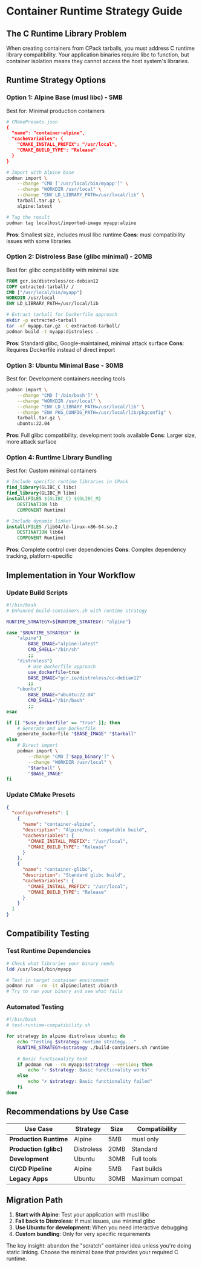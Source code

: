 # Container Runtime Strategy Guide

## The C Runtime Library Problem

When creating containers from CPack tarballs, you must address C runtime library compatibility. Your application binaries require libc to function, but container isolation means they cannot access the host system's libraries.

## Runtime Strategy Options

### Option 1: Alpine Base (musl libc) - **5MB**
Best for: Minimal production containers

```cmake
# CMakePresets.json
{
  "name": "container-alpine",
  "cacheVariables": {
    "CMAKE_INSTALL_PREFIX": "/usr/local",
    "CMAKE_BUILD_TYPE": "Release"
  }
}
```

```bash
# Import with Alpine base
podman import \
    --change "CMD ['/usr/local/bin/myapp']" \
    --change "WORKDIR /usr/local" \
    --change "ENV LD_LIBRARY_PATH=/usr/local/lib" \
    tarball.tar.gz \
    alpine:latest

# Tag the result
podman tag localhost/imported-image myapp:alpine
```

**Pros**: Smallest size, includes musl libc runtime
**Cons**: musl compatibility issues with some libraries

### Option 2: Distroless Base (glibc minimal) - **20MB**
Best for: glibc compatibility with minimal size

```dockerfile
FROM gcr.io/distroless/cc-debian12
COPY extracted-tarball/ /
CMD ["/usr/local/bin/myapp"]
WORKDIR /usr/local
ENV LD_LIBRARY_PATH=/usr/local/lib
```

```bash
# Extract tarball for Dockerfile approach
mkdir -p extracted-tarball
tar -xf myapp.tar.gz -C extracted-tarball/
podman build -t myapp:distroless .
```

**Pros**: Standard glibc, Google-maintained, minimal attack surface
**Cons**: Requires Dockerfile instead of direct import

### Option 3: Ubuntu Minimal Base - **30MB**
Best for: Development containers needing tools

```bash
podman import \
    --change "CMD ['/bin/bash']" \
    --change "WORKDIR /usr/local" \
    --change "ENV LD_LIBRARY_PATH=/usr/local/lib" \
    --change "ENV PKG_CONFIG_PATH=/usr/local/lib/pkgconfig" \
    tarball.tar.gz \
    ubuntu:22.04
```

**Pros**: Full glibc compatibility, development tools available
**Cons**: Larger size, more attack surface

### Option 4: Runtime Library Bundling
Best for: Custom minimal containers

```cmake
# Include specific runtime libraries in CPack
find_library(GLIBC_C libc)
find_library(GLIBC_M libm)
install(FILES ${GLIBC_C} ${GLIBC_M} 
    DESTINATION lib 
    COMPONENT Runtime)

# Include dynamic linker
install(FILES /lib64/ld-linux-x86-64.so.2 
    DESTINATION lib64 
    COMPONENT Runtime)
```

**Pros**: Complete control over dependencies
**Cons**: Complex dependency tracking, platform-specific

## Implementation in Your Workflow

### Update Build Scripts

```bash
#!/bin/bash
# Enhanced build-containers.sh with runtime strategy

RUNTIME_STRATEGY=${RUNTIME_STRATEGY:-"alpine"}

case "$RUNTIME_STRATEGY" in
    "alpine")
        BASE_IMAGE="alpine:latest"
        CMD_SHELL="/bin/sh"
        ;;
    "distroless")
        # Use Dockerfile approach
        use_dockerfile=true
        BASE_IMAGE="gcr.io/distroless/cc-debian12"
        ;;
    "ubuntu")
        BASE_IMAGE="ubuntu:22.04"
        CMD_SHELL="/bin/bash"
        ;;
esac

if [[ "$use_dockerfile" == "true" ]]; then
    # Generate and use Dockerfile
    generate_dockerfile "$BASE_IMAGE" "$tarball"
else
    # Direct import
    podman import \
        --change "CMD ['$app_binary']" \
        --change "WORKDIR /usr/local" \
        "$tarball" \
        "$BASE_IMAGE"
fi
```

### Update CMake Presets

```json
{
  "configurePresets": [
    {
      "name": "container-alpine",
      "description": "Alpine/musl compatible build",
      "cacheVariables": {
        "CMAKE_INSTALL_PREFIX": "/usr/local",
        "CMAKE_BUILD_TYPE": "Release"
      }
    },
    {
      "name": "container-glibc", 
      "description": "Standard glibc build",
      "cacheVariables": {
        "CMAKE_INSTALL_PREFIX": "/usr/local",
        "CMAKE_BUILD_TYPE": "Release"
      }
    }
  ]
}
```

## Compatibility Testing

### Test Runtime Dependencies
```bash
# Check what libraries your binary needs
ldd /usr/local/bin/myapp

# Test in target container environment
podman run --rm -it alpine:latest /bin/sh
# Try to run your binary and see what fails
```

### Automated Testing
```bash
#!/bin/bash
# test-runtime-compatibility.sh

for strategy in alpine distroless ubuntu; do
    echo "Testing $strategy runtime strategy..."
    RUNTIME_STRATEGY=$strategy ./build-containers.sh runtime
    
    # Basic functionality test
    if podman run --rm myapp:$strategy --version; then
        echo "✓ $strategy: Basic functionality works"
    else
        echo "✗ $strategy: Basic functionality failed"
    fi
done
```

## Recommendations by Use Case

| Use Case | Strategy | Size | Compatibility |
|----------|----------|------|---------------|
| **Production Runtime** | Alpine | 5MB | musl only |
| **Production (glibc)** | Distroless | 20MB | Standard |
| **Development** | Ubuntu | 30MB | Full tools |
| **CI/CD Pipeline** | Alpine | 5MB | Fast builds |
| **Legacy Apps** | Ubuntu | 30MB | Maximum compat |

## Migration Path

1. **Start with Alpine**: Test your application with musl libc
2. **Fall back to Distroless**: If musl issues, use minimal glibc
3. **Use Ubuntu for development**: When you need interactive debugging
4. **Custom bundling**: Only for very specific requirements

The key insight: abandon the "scratch" container idea unless you're doing static linking. Choose the minimal base that provides your required C runtime.